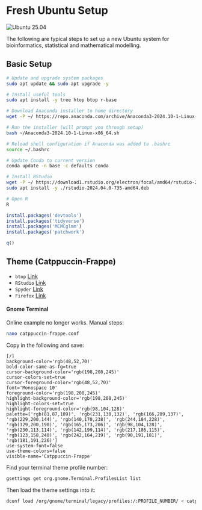 # Fresh Ubuntu Setup

![Ubuntu 25.04](https://img.shields.io/badge/Ubuntu-25.04-E95420?logo=ubuntu&logoColor=white&style=flat)

The following are typical steps to set up a new Ubuntu system for bioinformatics, statistical and mathematical modelling.

## Basic Setup

```bash
# Update and upgrade system packages
sudo apt update && sudo apt upgrade -y

# Install useful tools
sudo apt install -y tree htop btop r-base

# Download Anaconda installer to home directory
wget -P ~/ https://repo.anaconda.com/archive/Anaconda3-2024.10-1-Linux-x86_64.sh

# Run the installer (will prompt you through setup)
bash ~/Anaconda3-2024.10-1-Linux-x86_64.sh

# Reload shell configuration if Anaconda was added to .bashrc
source ~/.bashrc

# Update Conda to current version
conda update -n base -c defaults conda

# Install RStudio
wget -P ~/ https://download1.rstudio.org/electron/focal/amd64/rstudio-2024.04.0-735-amd64.deb
sudo apt install -y ./rstudio-2024.04.0-735-amd64.deb

# Open R
R
```

```R
install.packages('devtools')
install.packages('tidyverse')
install.packages('MCMCglmm')
install.packages('patchwork')

q()
```

## Theme (Catppuccin-Frappe)
- `btop` [Link](https://github.com/catppuccin/btop/tree/main)
- `RStudio` [Link](https://github.com/catppuccin/spyder)
- `Spyder` [Link](https://github.com/catppuccin/spyder)
- `Firefox` [Link](https://github.com/catppuccin/firefox)

#### Gnome Terminal
Online example no longer works. Manual steps:

```bash 
nano catppuccin-frappe.conf
```
Copy in the following and save:
```
[/]
background-color='rgb(48,52,70)'
bold-color-same-as-fg=true
cursor-background-color='rgb(198,208,245)'
cursor-colors-set=true
cursor-foreground-color='rgb(48,52,70)'
font='Monospace 10'
foreground-color='rgb(198,208,245)'
highlight-background-color='rgb(198,208,245)'
highlight-colors-set=true
highlight-foreground-color='rgb(98,104,128)'
palette=['rgb(81,87,109)', 'rgb(231,130,132)', 'rgb(166,209,137)', 'rgb(229,200,144)', 'rgb(140,170,238)', 'rgb(244,184,228)', 'rgb(129,200,190)', 'rgb(165,173,206)', 'rgb(98,104,128)', 'rgb(230,113,114)', 'rgb(142,199,114)', 'rgb(217,186,115)', 'rgb(123,158,240)', 'rgb(242,164,219)', 'rgb(90,191,181)', 'rgb(181,191,226)']
use-system-font=false
use-theme-colors=false
visible-name='Catppuccin-Frappe'
```
Find your terminal theme profile number:
```bash
gsettings get org.gnome.Terminal.ProfilesList list
```
Then load the theme settings into it:
```bash
dconf load /org/gnome/terminal/legacy/profiles:/:PROFILE_NUMBER/ < catppuccin-frappe.conf
```
